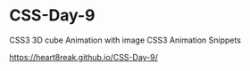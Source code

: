 # CSS-Day-9
CSS3 3D cube Animation with image CSS3 Animation Snippets


https://heart8reak.github.io/CSS-Day-9/
